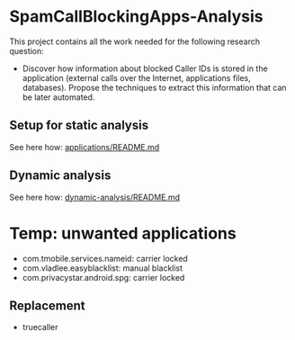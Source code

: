 # SpamCallBlockingApps-Analysis

This project contains all the work needed for the following research question:

- Discover how information about blocked Caller IDs is stored in the application (external calls over the Internet, applications files, databases). Propose the techniques to extract this information that can be later automated.

## Setup for static analysis

See here how: [applications/README.md](applications/README.md)

## Dynamic analysis

See here how: [dynamic-analysis/README.md](dynamic-analysis/README.md)

# Temp: unwanted applications

- com.tmobile.services.nameid: carrier locked
- com.vladlee.easyblacklist: manual blacklist
- com.privacystar.android.spg: carrier locked

## Replacement

- truecaller